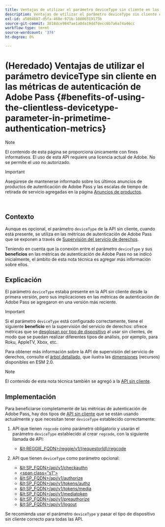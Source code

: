 ```yaml
---
title: Ventajas de utilizar el parámetro deviceType sin cliente en las métricas de autenticación de Adobe Pass
description: Ventajas de utilizar el parámetro deviceType sin cliente en las métricas de autenticación de Adobe Pass
exl-id: a5004887-d5fa-468e-971b-10806519175b
source-git-commit: 3818dce9847ae1a0da19dd7decc6b7a6a74a46cc
workflow-type: tm+mt
source-wordcount: '374'
ht-degree: 0%

---
```


# (Heredado) Ventajas de utilizar el parámetro deviceType sin cliente en las métricas de autenticación de Adobe Pass {#benefits-of-using-the-clientless-devicetype-parameter-in-primetime-authentication-metrics}

>[!NOTE]
>
>El contenido de esta página se proporciona únicamente con fines informativos. El uso de esta API requiere una licencia actual de Adobe. No se permite el uso no autorizado.

>[!IMPORTANT]
>
> Asegúrese de mantenerse informado sobre los últimos anuncios de productos de autenticación de Adobe Pass y las escalas de tiempo de retirada de servicio agregadas en la página [Anuncios de productos](/help/authentication/product-announcements.md).

</br>

## Contexto

Aunque es opcional, el parámetro `deviceType` de la API sin cliente, cuando está presente, se utiliza en las métricas de autenticación de Adobe Pass que se exponen a través de [Supervisión del servicio de derechos](/help/authentication/integration-guide-programmers/features-premium/esm/entitlement-service-monitoring-overview.md).

Teniendo en cuenta que la conexión entre el parámetro `deviceType` y sus **beneficios** en las métricas de autenticación de Adobe Pass no se indicó inicialmente, el ámbito de esta nota técnica es agregar más información sobre ellos.

## Explicación

El parámetro `deviceType` estaba presente en la API sin cliente desde la primera versión, pero sus implicaciones en las métricas de autenticación de Adobe Pass se agregaron en una versión más reciente.



>[!IMPORTANT]
>
>Si el parámetro `deviceType` está configurado correctamente, tiene el siguiente **beneficio** en la supervisión del servicio de derechos: ofrece métricas que se [desglosan por tipo de dispositivo](/help/authentication/integration-guide-programmers/features-premium/esm/entitlement-service-monitoring-overview.md#clientless_device_type) al usar sin clientes, de modo que se puedan realizar diferentes tipos de análisis, por ejemplo, para Roku, AppleTV, Xbox, etc.


Para obtener más información sobre la API de supervisión del servicio de derechos, consulte el [árbol detallado,](/help/authentication/integration-guide-programmers/features-premium/esm/entitlement-service-monitoring-api.md#drill-down_tree) que ilustra las [dimensiones](/help/authentication/integration-guide-programmers/features-premium/esm/entitlement-service-monitoring-overview.md#esm_dimensions) (recursos) disponibles en ESM 2.0.

>[!NOTE]
>
>El contenido de esta nota técnica también se agregó a la [API sin cliente](#clientless_device_type).




## Implementación

Para beneficiarse completamente de las métricas de autenticación de Adobe Pass, hay dos tipos de [API sin cliente](#web_srvs_summary) que se están usando actualmente y que necesitan tener `deviceType` establecido correctamente:

1. API que tienen `regcode` como parámetro obligatorio y usarán el parámetro `deviceType` establecido al crear `regcode`, con la siguiente llamada de API:
   - [\&lt;REGGIE\_FQDN\>/reggie/v1/{requestorId}/regcode](#reg_serv)

1. API que tienen `deviceType` como parámetro opcional:
   - [\&lt;SP\_FQDN\>/api/v1/checkauthn](#check_authn_token)
   - [&lt;span class=&quot;s1&quot;>](#retrieve_authn_token)
   - [\&lt;SP\_FQDN\>/api/v1/authorize](#init_authz)
   - [\&lt;SP\_FQDN\>/api/v1/tokens/authz](#retrieve_authz_token)
   - [\&lt;SP\_FQDN\>/api/v1/tokens/media](#short_media)
   - [\&lt;SP\_FQDN\>/api/v1/mediatoken](#short_media)
   - [\&lt;SP\_FQDN\>/api/v1/preauthorize](#PreAuthZ_Resources)
   - [\&lt;SP\_FQDN\>/api/v1/logout](#init_logout)

Se recomienda usar el parámetro `deviceType` y pasar el tipo de dispositivo sin cliente correcto para todas las API.
